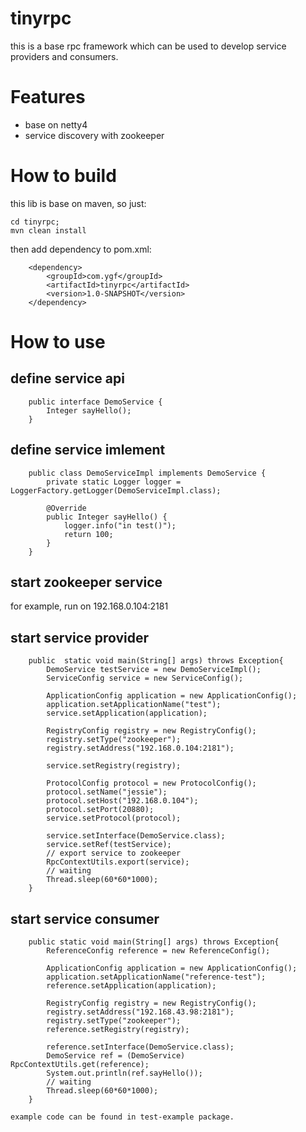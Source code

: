# tinyrpc
this is a base rpc framework which can be used to develop service providers and consumers. 

# Features
* base on netty4
* service discovery with zookeeper

# How to build
this lib is base on maven, so just:
```
cd tinyrpc;
mvn clean install
```

then add dependency to pom.xml:
```
    <dependency>
        <groupId>com.ygf</groupId>
        <artifactId>tinyrpc</artifactId>
        <version>1.0-SNAPSHOT</version>
    </dependency>    
```

# How to use
## define service api
```
    public interface DemoService {
        Integer sayHello();
    }
```

## define service imlement
```
    public class DemoServiceImpl implements DemoService {
        private static Logger logger = LoggerFactory.getLogger(DemoServiceImpl.class);

        @Override
        public Integer sayHello() {
            logger.info("in test()");
            return 100;
        }
    }
```

## start zookeeper service
for example, run on 192.168.0.104:2181


## start service provider
```
    public  static void main(String[] args) throws Exception{
        DemoService testService = new DemoServiceImpl();
        ServiceConfig service = new ServiceConfig();

        ApplicationConfig application = new ApplicationConfig();
        application.setApplicationName("test");
        service.setApplication(application);

        RegistryConfig registry = new RegistryConfig();
        registry.setType("zookeeper");
        registry.setAddress("192.168.0.104:2181");

        service.setRegistry(registry);

        ProtocolConfig protocol = new ProtocolConfig();
        protocol.setName("jessie");
        protocol.setHost("192.168.0.104");
        protocol.setPort(20880);
        service.setProtocol(protocol);

        service.setInterface(DemoService.class);
        service.setRef(testService);
        // export service to zookeeper
        RpcContextUtils.export(service);
        // waiting
        Thread.sleep(60*60*1000);
    }
```
    
## start service consumer
```
    public static void main(String[] args) throws Exception{
        ReferenceConfig reference = new ReferenceConfig();

        ApplicationConfig application = new ApplicationConfig();
        application.setApplicationName("reference-test");
        reference.setApplication(application);

        RegistryConfig registry = new RegistryConfig();
        registry.setAddress("192.168.43.98:2181");
        registry.setType("zookeeper");
        reference.setRegistry(registry);

        reference.setInterface(DemoService.class);
        DemoService ref = (DemoService) RpcContextUtils.get(reference);
        System.out.println(ref.sayHello());
        // waiting
        Thread.sleep(60*60*1000);
    }
```

```$xslt
example code can be found in test-example package.
```
